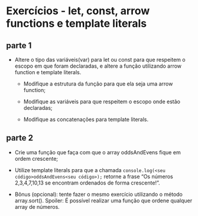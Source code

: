 # Exercícios - let, const, arrow functions e template literals

## parte 1

- Altere o tipo das variáveis(var) para let ou const para que respeitem o escopo em que foram declaradas, e altere a função utilizando arrow function e template literals.
  - Modifique a estrutura da função para que ela seja uma arrow function;

  - Modifique as variáveis para que respeitem o escopo onde estão declaradas;
  
  - Modifique as concatenações para template literals.

## parte 2

- Crie uma função que faça com que o array oddsAndEvens fique em ordem crescente;

- Utilize template literals para que a chamada `console.log(<seu código>oddsAndEvens<seu código>);` retorne a frase “Os números 2,3,4,7,10,13 se encontram ordenados de forma crescente!”.

- Bônus (opcional): tente fazer o mesmo exercício utilizando o método array.sort(). Spoiler: É possível realizar uma função que ordene qualquer array de números.
